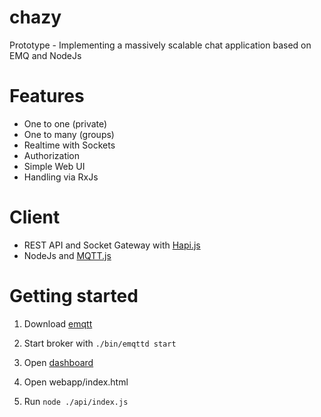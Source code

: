 # chazy
Prototype - Implementing a massively scalable chat application based on EMQ and NodeJs

# Features
- One to one (private)
- One to many (groups)
- Realtime with Sockets
- Authorization
- Simple Web UI
- Handling via RxJs

# Client
- REST API and Socket Gateway with [Hapi.js](https://github.com/hapijs/hapi)
- NodeJs and [MQTT.js](https://github.com/mqttjs/MQTT.js)

# Getting started

1. Download [emqtt](http://emqtt.io/downloads)

2. Start broker with `./bin/emqttd start`

3. Open [dashboard](http://localhost:18083)

4. Open webapp/index.html

5. Run `node ./api/index.js`
